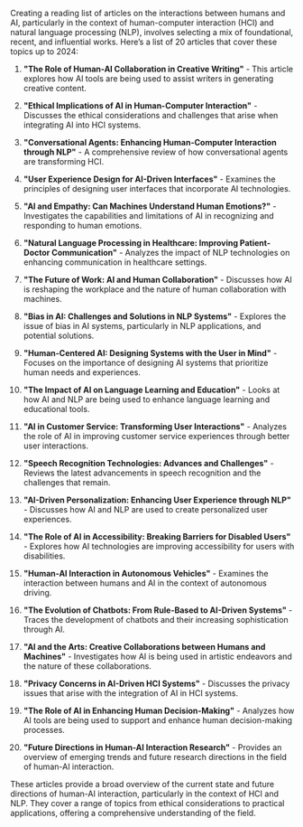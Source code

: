 Creating a reading list of articles on the interactions between humans and AI, particularly in the context of human-computer interaction (HCI) and natural language processing (NLP), involves selecting a mix of foundational, recent, and influential works. Here’s a list of 20 articles that cover these topics up to 2024:

1. **"The Role of Human-AI Collaboration in Creative Writing"** - This article explores how AI tools are being used to assist writers in generating creative content.

2. **"Ethical Implications of AI in Human-Computer Interaction"** - Discusses the ethical considerations and challenges that arise when integrating AI into HCI systems.

3. **"Conversational Agents: Enhancing Human-Computer Interaction through NLP"** - A comprehensive review of how conversational agents are transforming HCI.

4. **"User Experience Design for AI-Driven Interfaces"** - Examines the principles of designing user interfaces that incorporate AI technologies.

5. **"AI and Empathy: Can Machines Understand Human Emotions?"** - Investigates the capabilities and limitations of AI in recognizing and responding to human emotions.

6. **"Natural Language Processing in Healthcare: Improving Patient-Doctor Communication"** - Analyzes the impact of NLP technologies on enhancing communication in healthcare settings.

7. **"The Future of Work: AI and Human Collaboration"** - Discusses how AI is reshaping the workplace and the nature of human collaboration with machines.

8. **"Bias in AI: Challenges and Solutions in NLP Systems"** - Explores the issue of bias in AI systems, particularly in NLP applications, and potential solutions.

9. **"Human-Centered AI: Designing Systems with the User in Mind"** - Focuses on the importance of designing AI systems that prioritize human needs and experiences.

10. **"The Impact of AI on Language Learning and Education"** - Looks at how AI and NLP are being used to enhance language learning and educational tools.

11. **"AI in Customer Service: Transforming User Interactions"** - Analyzes the role of AI in improving customer service experiences through better user interactions.

12. **"Speech Recognition Technologies: Advances and Challenges"** - Reviews the latest advancements in speech recognition and the challenges that remain.

13. **"AI-Driven Personalization: Enhancing User Experience through NLP"** - Discusses how AI and NLP are used to create personalized user experiences.

14. **"The Role of AI in Accessibility: Breaking Barriers for Disabled Users"** - Explores how AI technologies are improving accessibility for users with disabilities.

15. **"Human-AI Interaction in Autonomous Vehicles"** - Examines the interaction between humans and AI in the context of autonomous driving.

16. **"The Evolution of Chatbots: From Rule-Based to AI-Driven Systems"** - Traces the development of chatbots and their increasing sophistication through AI.

17. **"AI and the Arts: Creative Collaborations between Humans and Machines"** - Investigates how AI is being used in artistic endeavors and the nature of these collaborations.

18. **"Privacy Concerns in AI-Driven HCI Systems"** - Discusses the privacy issues that arise with the integration of AI in HCI systems.

19. **"The Role of AI in Enhancing Human Decision-Making"** - Analyzes how AI tools are being used to support and enhance human decision-making processes.

20. **"Future Directions in Human-AI Interaction Research"** - Provides an overview of emerging trends and future research directions in the field of human-AI interaction.

These articles provide a broad overview of the current state and future directions of human-AI interaction, particularly in the context of HCI and NLP. They cover a range of topics from ethical considerations to practical applications, offering a comprehensive understanding of the field.
